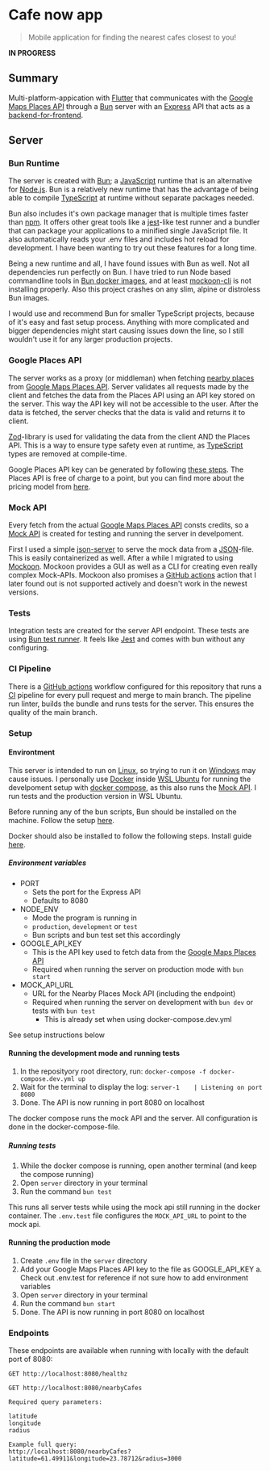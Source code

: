 # Cafe now app

> Mobile application for finding the nearest cafes closest to you!

<b>IN PROGRESS</b>

## Summary

Multi-platform-appication with [Flutter](https://flutter.dev/) that communicates with the [Google Maps Places API](https://developers.google.com/maps/documentation/places/web-service/overview) through a [Bun](https://bun.sh/) server with an [Express](https://expressjs.com/) API that acts as a [backend-for-frontend](https://medium.com/mobilepeople/backend-for-frontend-pattern-why-you-need-to-know-it-46f94ce420b0).

## Server

### Bun Runtime

The server is created with [Bun](https://bun.sh/); a [JavaScript](https://developer.mozilla.org/en-US/docs/Web/javascript) runtime that is an alternative for [Node.js](https://nodejs.org/en). Bun is a relatively new runtime that has the advantage of being able to compile [TypeScript](https://www.typescriptlang.org/) at runtime without separate packages needed.

Bun also includes it's own package manager that is multiple times faster than [npm](https://www.npmjs.com/). It offers other great tools like a [jest](https://jestjs.io/)-like test runner and a bundler that can package your applications to a minified single JavaScript file. It also automatically reads your .env files and includes hot reload for development. I have been wanting to try out these features for a long time.

Being a new runtime and all, I have found issues with Bun as well. Not all dependencies run perfectly on Bun. I have tried to run Node based commandline tools in [Bun docker images](https://hub.docker.com/r/oven/bun/tags), and at least [mockoon-cli](https://mockoon.com/cli/) is not installing properly. Also this project crashes on any slim, alpine or distroless Bun images.

I would use and recommend Bun for smaller TypeScript projects, because of it's easy and fast setup process. Anything with more complicated and bigger dependencies might start causing issues down the line, so I still wouldn't use it for any larger production projects.

### Google Places API

The server works as a proxy (or middleman) when fetching [nearby places](https://developers.google.com/maps/documentation/places/web-service/search-nearby) from [Google Maps Places API](https://developers.google.com/maps/documentation/places/web-service/overview). Server validates all requests made by the client and fetches the data from the Places API using an API key stored on the server. This way the API key will not be accessible to the user. After the data is fetched, the server checks that the data is valid and returns it to client.

[Zod](https://zod.dev/)-library is used for validating the data from the client AND the Places API. This is a way to ensure type safety even at runtime, as [TypeScript](https://www.typescriptlang.org/) types are removed at compile-time.

Google Places API key can be generated by following [these steps](https://developers.google.com/workspace/guides/create-credentials#:~:text=To%20create%20an%20API%20key%3A%201%20In%20the,%22API%20keys%22%20section%20of%20your%20project%27s%20credentials.%20). The Places API is free of charge to a point, but you can find more about the pricing model from [here](https://mapsplatform.google.com/pricing/).

### Mock API

Every fetch from the actual [Google Maps Places API](https://developers.google.com/maps/documentation/places/web-service/overview) consts credits, so a [Mock API](https://www.wiremock.io/glossary/mock-api#:~:text=The%20short%20answer%3A%20A%20mock%20API%20is%20a,real%20API%2C%20used%20primarily%20for%20testing%20and%20development) is created for testing and running the server in develpoment.

First I used a simple [json-server](https://github.com/typicode/json-server) to serve the mock data from a [JSON](https://en.wikipedia.org/wiki/JSON)-file. This is easily containerized as well. After a while I migrated to using [Mockoon](https://mockoon.com/). Mockoon provides a GUI as well as a CLI for creating even really complex Mock-APIs. Mockoon also promises a [GitHub actions](https://docs.github.com/en/actions) action that I later found out is not supported actively and doesn't work in the newest versions.

### Tests

Integration tests are created for the server API endpoint. These tests are using [Bun test runner](https://bun.sh/docs/cli/test). It feels like [Jest](https://jestjs.io/) and comes with bun without any configuring.

### CI Pipeline

There is a [GitHub actions](https://docs.github.com/en/actions) workflow configured for this repository that runs a [CI](https://en.wikipedia.org/wiki/CI/CD) pipeline for every pull request and merge to main branch. The pipeline run linter, builds the bundle and runs tests for the server. This ensures the quality of the main branch.

### Setup

#### Environtment

This server is intended to run on [Linux](https://en.wikipedia.org/wiki/Linux), so trying to run it on [Windows](https://en.wikipedia.org/wiki/Microsoft_Windows) may cause issues. I personally use [Docker](https://www.docker.com/) inside [WSL Ubuntu](https://ubuntu.com/desktop/wsl) for running the develpoment setup with [docker compose](https://docs.docker.com/compose/), as this also runs the [Mock API](https://www.wiremock.io/glossary/mock-api#:~:text=The%20short%20answer%3A%20A%20mock%20API%20is%20a,real%20API%2C%20used%20primarily%20for%20testing%20and%20development). I run tests and the production version in WSL Ubuntu.

Before running any of the bun scripts, Bun should be installed on the machine. Follow the setup [here](https://bun.sh/docs/installation).

Docker should also be installed to follow the following steps. Install guide [here](https://docs.docker.com/engine/install/).

##### Environment variables

- PORT
  - Sets the port for the Express API
  - Defaults to 8080
- NODE_ENV
  - Mode the program is running in
  - `production`, `development` or `test`
  - Bun scripts and bun test set this accordingly
- GOOGLE_API_KEY
  - This is the API key used to fetch data from the [Google Maps Places API](https://developers.google.com/maps/documentation/places/web-service/overview)
  - Required when running the server on production mode with `bun start`
- MOCK_API_URL
  - URL for the Nearby Places Mock API (including the endpoint)
  - Required when running the server on development with `bun dev` or tests with `bun test`
    - This is already set when using docker-compose.dev.yml

See setup instructions below

#### Running the development mode and running tests

1. In the reposityory root directory, run: `docker-compose -f docker-compose.dev.yml up`
2. Wait for the terminal to display the log: `server-1    | Listening on port 8080`
3. Done. The API is now running in port 8080 on localhost

The docker compose runs the mock API and the server. All configuration is done in the docker-compose-file.

##### Running tests

1. While the docker compose is running, open another terminal (and keep the compose running)
2. Open `server` directory in your terminal
3. Run the command `bun test`

This runs all server tests while using the mock api still running in the docker container. The `.env.test` file configures the `MOCK_API_URL` to point to the mock api.

#### Running the production mode

1. Create `.env` file in the `server` directory
2. Add your Google Maps Places API key to the file as GOOGLE_API_KEY
 a. Check out .env.test for reference if not sure how to add environment variables
3. Open `server` directory in your terminal
4. Run the command `bun start`
5. Done. The API is now running in port 8080 on localhost

### Endpoints

These endpoints are available when running with locally with the default port of 8080:

```
GET http://localhost:8080/healthz
```

```
GET http://localhost:8080/nearbyCafes

Required query parameters:

latitude
longitude
radius

Example full query:
http://localhost:8080/nearbyCafes?latitude=61.49911&longitude=23.78712&radius=3000
```
